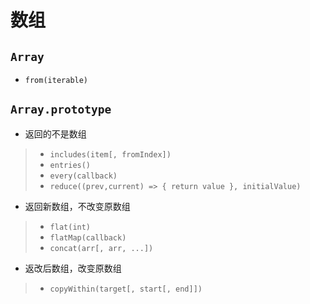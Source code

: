 # 数组
## `Array`
- `from(iterable)`
## `Array.prototype`
- 返回的不是数组
>- `includes(item[, fromIndex])`
>- `entries()`
>- `every(callback)`
>- `reduce((prev,current) => { return value }, initialValue)`
- 返回新数组，不改变原数组
>- `flat(int)`
>- `flatMap(callback)`
>- `concat(arr[, arr, ...])`
- 返改后数组，改变原数组
>- `copyWithin(target[, start[, end]])`